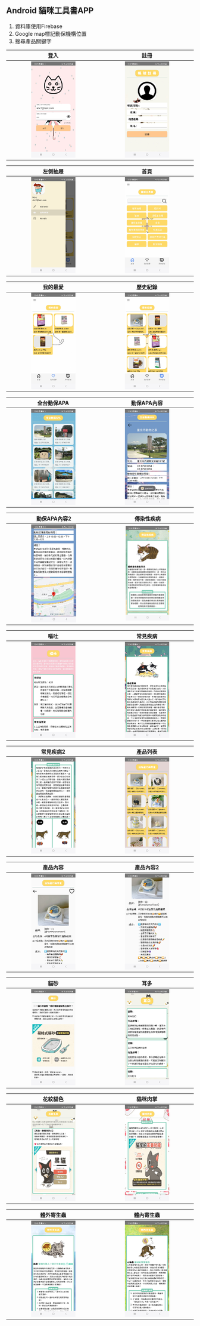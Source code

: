 Android 貓咪工具書APP
-------------

1. 資料庫使用Firebase
2. Google map標記動保機構位置
3. 搜尋產品關鍵字

| 登入 | 註冊 |
| :----: | :----: |
| <img src="images/登入.jpg" width="50%"> | <img src="images/註冊.jpg" width="50%">|

| 左側抽屜 | 首頁 |
| :----: | :----: |
| <img src="images/左側抽屜.jpg" width="50%"> | <img src="images/首頁.jpg" width="50%">|

| 我的最愛 | 歷史紀錄 |
| :----: | :----: |
| <img src="images/我的最愛.jpg" width="50%"> | <img src="images/歷史紀錄.jpg" width="50%">|

| 全台動保APA | 動保APA內容 |
| :----: | :----: |
| <img src="images/全台動保APA.jpg" width="50%"> | <img src="images/動保APA內容.jpg" width="50%">|

| 動保APA內容2 | 傳染性疾病 |
| :----: | :----: |
| <img src="images/動保APA內容2.jpg" width="50%"> | <img src="images/傳染性疾病.jpg" width="50%">|

| 嘔吐 | 常見疾病 |
| :----: | :----: |
| <img src="images/嘔吐.jpg" width="50%"> | <img src="images/常見疾病.jpg" width="50%">|

| 常見疾病2 | 產品列表 |
| :----: | :----: |
| <img src="images/常見疾病2.jpg" width="50%"> | <img src="images/產品列表.jpg" width="50%">|

| 產品內容 | 產品內容2 |
| :----: | :----: |
| <img src="images/產品內容.jpg" width="50%"> | <img src="images/產品內容2.jpg" width="50%">|

| 貓砂 | 耳多 |
| :----: | :----: |
| <img src="images/貓砂.jpg" width="50%"> | <img src="images/耳多.jpg" width="50%">|

| 花紋貓色 | 貓咪肉掌 |
| :----: | :----: |
| <img src="images/花紋貓色.jpg" width="50%"> | <img src="images/貓咪肉掌.jpg" width="50%">|

| 體外寄生蟲 | 體內寄生蟲 |
| :----: | :----: |
| <img src="images/體外寄生蟲.jpg" width="50%"> | <img src="images/體內寄生蟲.jpg" width="50%">|
